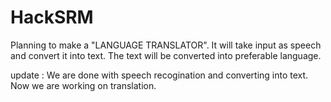 # HackSRM
Planning to make a "LANGUAGE TRANSLATOR".
It will take input as speech and convert it into text.
The text will be converted into preferable language.

update :
We are done with speech recogination and converting into text.
Now we are working on translation.

